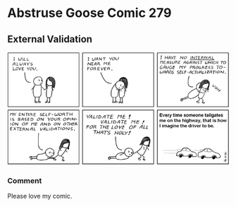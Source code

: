 # Abstruse Goose Comic 279
## External Validation

![image](comics/stop_driving_all_up_my_ass.png)
### Comment
Please love my comic.
